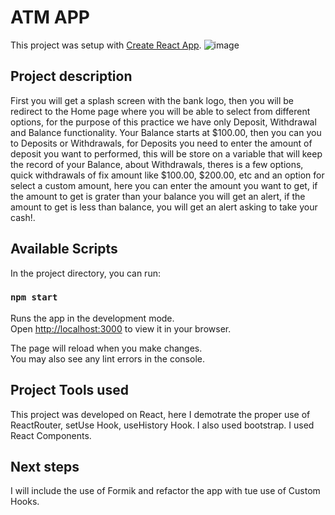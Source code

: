 # ATM APP

This project was setup with [Create React App](https://github.com/facebook/create-react-app).
![image](https://user-images.githubusercontent.com/117302789/225685371-249b0940-54c8-4206-ae8c-e7ed8a91e323.png)

## Project description
First you will get a splash screen with the bank logo, then you will be redirect to the Home page where you will be able to select from different options, for the purpose of this practice we have only Deposit, Withdrawal and Balance functionality.
Your Balance starts at $100.00, then you can you to Deposits or Withdrawals, for Deposits you need to enter the amount of deposit you want to performed, this will be store on a variable that will keep the record of your Balance, about Withdrawals, theres is a few options, quick withdrawals of fix amount like $100.00, $200.00, etc and an option for select a custom amount, here you can enter the amount you want to get, if the amount to get is grater than your balance you will get an alert, if the amount to get is less than balance, you will get an alert asking to take your cash!.

## Available Scripts

In the project directory, you can run:

### `npm start`

Runs the app in the development mode.\
Open [http://localhost:3000](http://localhost:3000) to view it in your browser.

The page will reload when you make changes.\
You may also see any lint errors in the console.

## Project Tools used

This project was developed on React, here I demotrate the proper use of ReactRouter, setUse Hook, useHistory Hook.
I also used bootstrap. I used React Components.

## Next steps

I will include the use of Formik and refactor the app with tue use of Custom Hooks.
